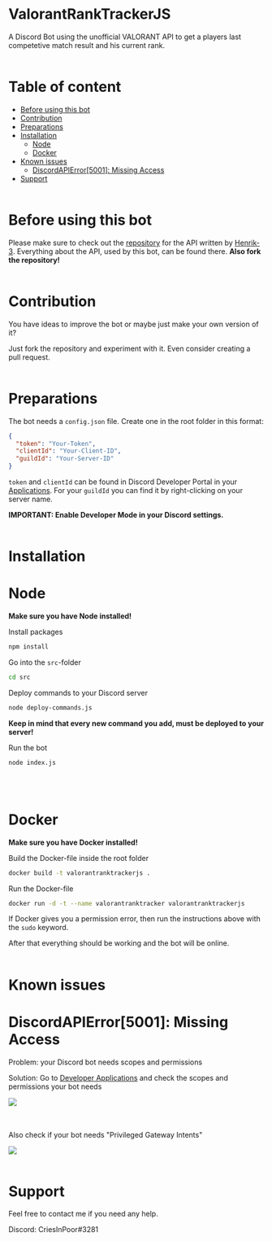 # ValorantRankTrackerJS

A Discord Bot using the unofficial VALORANT API to get a players last competetive match result and his current rank.
<br></br>

# Table of content

- [Before using this bot](#before-using-this-bot)
- [Contribution](#contribution)
- [Preparations](#preparations)
- [Installation](#installation)
  - [Node](#node)
  - [Docker](#docker)
- [Known issues](#known-issues)
  - [DiscordAPIError[5001]: Missing Access](#discordapierror-5001-missing-access)
- [Support](#support)
<br></br>
# <a name="before-using-this-bot"></a> Before using this bot

Please make sure to check out the [repository](https://github.com/Henrik-3/unofficial-valorant-api) for the API written by [Henrik-3](https://github.com/Henrik-3). Everything about the API, used by this bot, can be found there.
**Also fork the repository!**
<br></br>

# <a name="contribution"></a> Contribution

You have ideas to improve the bot or maybe just make your own version of it?

Just fork the repository and experiment with it. Even consider creating a pull request.
<br></br>

# <a name="preparations"></a> Preparations

The bot needs a `config.json` file. Create one in the root folder in this format:

```json
{
  "token": "Your-Token",
  "clientId": "Your-Client-ID",
  "guildId": "Your-Server-ID"
}
```

`token` and `clientId` can be found in Discord Developer Portal in your [Applications](https://discord.com/developers/applications). For your `guildId` you can find it by right-clicking on your server name.

**IMPORTANT: Enable Developer Mode in your Discord settings.**
<br></br>

# <a name="installation"></a> Installation

# <a name="node"></a> Node

**Make sure you have Node installed!**

Install packages

```bash
npm install
```

Go into the `src`-folder

```bash
cd src
```

Deploy commands to your Discord server

```bash
node deploy-commands.js
```

**Keep in mind that every new command you add, must be deployed to your server!**

Run the bot

```bash
node index.js
```
<br></br>
# <a name="docker"></a> Docker

**Make sure you have Docker installed!**

Build the Docker-file inside the root folder

```bash
docker build -t valorantranktrackerjs .
```

Run the Docker-file

```bash
docker run -d -t --name valorantranktracker valorantranktrackerjs
```

If Docker gives you a permission error, then run the instructions above with the `sudo` keyword.

After that everything should be working and the bot will be online.
<br></br>

# <a name="known-issues"></a> Known issues

# <a name="discordapierror-5001-missing-access"></a> DiscordAPIError[5001]: Missing Access

Problem: your Discord bot needs scopes and permissions

Solution: Go to [Developer Applications](https://discord.com/developers/applications) and check the scopes and permissions your bot needs

<img src="https://discord-py-slash-command.readthedocs.io/en/legacy/_images/scope.jpg">

<br></br>
Also check if your bot needs "Privileged Gateway Intents"

<img src="https://discordpy.readthedocs.io/en/stable/_images/discord_privileged_intents.png">
<br></br>

# <a name="support"></a> Support
Feel free to contact me if you need any help.

Discord: CriesInPoor#3281

